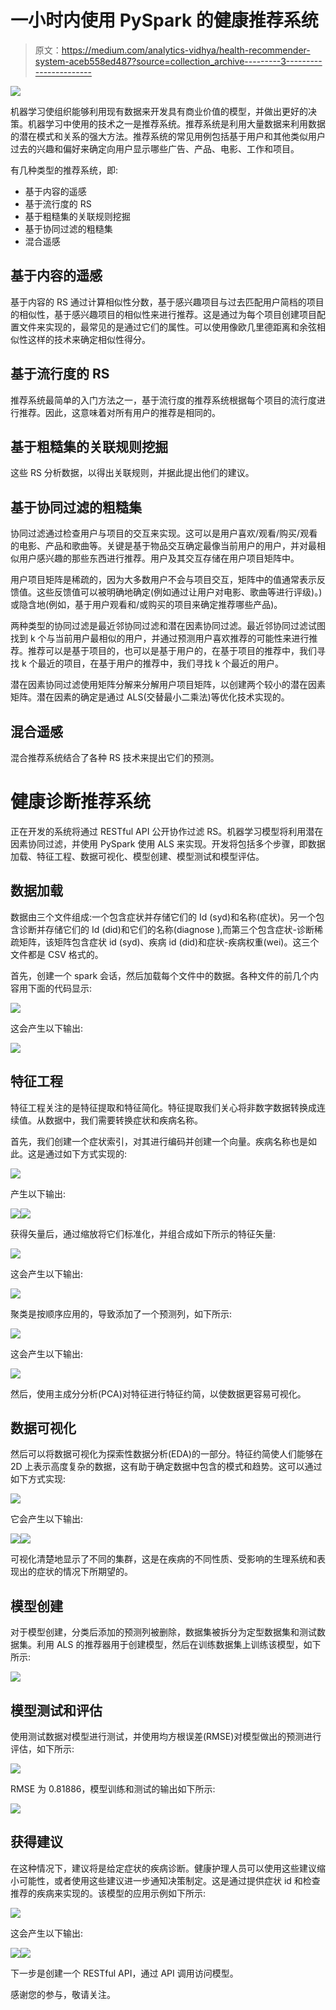# 一小时内使用 PySpark 的健康推荐系统

> 原文：<https://medium.com/analytics-vidhya/health-recommender-system-aceb558ed487?source=collection_archive---------3----------------------->

![](img/72526c8554ba0dcc2d274c1f173a71a0.png)

机器学习使组织能够利用现有数据来开发具有商业价值的模型，并做出更好的决策。机器学习中使用的技术之一是推荐系统。推荐系统是利用大量数据来利用数据的潜在模式和关系的强大方法。推荐系统的常见用例包括基于用户和其他类似用户过去的兴趣和偏好来确定向用户显示哪些广告、产品、电影、工作和项目。

有几种类型的推荐系统，即:

*   基于内容的遥感
*   基于流行度的 RS
*   基于粗糙集的关联规则挖掘
*   基于协同过滤的粗糙集
*   混合遥感

## 基于内容的遥感

基于内容的 RS 通过计算相似性分数，基于感兴趣项目与过去匹配用户简档的项目的相似性，基于感兴趣项目的相似性来进行推荐。这是通过为每个项目创建项目配置文件来实现的，最常见的是通过它们的属性。可以使用像欧几里德距离和余弦相似性这样的技术来确定相似性得分。

## 基于流行度的 RS

推荐系统最简单的入门方法之一，基于流行度的推荐系统根据每个项目的流行度进行推荐。因此，这意味着对所有用户的推荐是相同的。

## 基于粗糙集的关联规则挖掘

这些 RS 分析数据，以得出关联规则，并据此提出他们的建议。

## 基于协同过滤的粗糙集

协同过滤通过检查用户与项目的交互来实现。这可以是用户喜欢/观看/购买/观看的电影、产品和歌曲等。关键是基于物品交互确定最像当前用户的用户，并对最相似用户感兴趣的那些东西进行推荐。用户及其交互存储在用户项目矩阵中。

用户项目矩阵是稀疏的，因为大多数用户不会与项目交互，矩阵中的值通常表示反馈值。这些反馈值可以被明确地确定(例如通过让用户对电影、歌曲等进行评级)。)或隐含地(例如，基于用户观看和/或购买的项目来确定推荐哪些产品)。

两种类型的协同过滤是最近邻协同过滤和潜在因素协同过滤。最近邻协同过滤试图找到 k 个与当前用户最相似的用户，并通过预测用户喜欢推荐的可能性来进行推荐。推荐可以是基于项目的，也可以是基于用户的，在基于项目的推荐中，我们寻找 k 个最近的项目，在基于用户的推荐中，我们寻找 k 个最近的用户。

潜在因素协同过滤使用矩阵分解来分解用户项目矩阵，以创建两个较小的潜在因素矩阵。潜在因素的确定是通过 ALS(交替最小二乘法)等优化技术实现的。

## 混合遥感

混合推荐系统结合了各种 RS 技术来提出它们的预测。

# 健康诊断推荐系统

正在开发的系统将通过 RESTful API 公开协作过滤 RS。机器学习模型将利用潜在因素协同过滤，并使用 PySpark 使用 ALS 来实现。开发将包括多个步骤，即数据加载、特征工程、数据可视化、模型创建、模型测试和模型评估。

## 数据加载

数据由三个文件组成:一个包含症状并存储它们的 Id (syd)和名称(症状)。另一个包含诊断并存储它们的 Id (did)和它们的名称(diagnose ),而第三个包含症状-诊断稀疏矩阵，该矩阵包含症状 id (syd)、疾病 id (did)和症状-疾病权重(wei)。这三个文件都是 CSV 格式的。

首先，创建一个 spark 会话，然后加载每个文件中的数据。各种文件的前几个内容用下面的代码显示:

![](img/b5aabbcff672dc2c6ca708db7ce39bc5.png)

这会产生以下输出:

![](img/6dc0020f7c8b75fcc6d2d706d06585bf.png)

## 特征工程

特征工程关注的是特征提取和特征简化。特征提取我们关心将非数字数据转换成连续值。从数据中，我们需要转换症状和疾病名称。

首先，我们创建一个症状索引，对其进行编码并创建一个向量。疾病名称也是如此。这是通过如下方式实现的:

![](img/d1aa5bf2fdeff98ea0d328c30ddb6f5f.png)

产生以下输出:

![](img/181d7f053c7789e8a15e61f282cbb28c.png)![](img/1eebe0896fcf3ec7b3145b79c7b38cda.png)

获得矢量后，通过缩放将它们标准化，并组合成如下所示的特征矢量:

![](img/6f1706f7486282f950d5076e360a0bf5.png)

这会产生以下输出:

![](img/28f55985a9836572d99c0408e4cd9dea.png)

聚类是按顺序应用的，导致添加了一个预测列，如下所示:

![](img/223aea9b0b0e82b0c9b16c17235c1d6d.png)

这会产生以下输出:

![](img/5f3d7d8f160609b092d36b33bef3c9dc.png)

然后，使用主成分分析(PCA)对特征进行特征约简，以使数据更容易可视化。

## 数据可视化

然后可以将数据可视化为探索性数据分析(EDA)的一部分。特征约简使人们能够在 2D 上表示高度复杂的数据，这有助于确定数据中包含的模式和趋势。这可以通过如下方式实现:

![](img/45760bfc79f334cdf87a9b54a8122468.png)

它会产生以下输出:

![](img/912eae58303928f1db199b921908f49c.png)![](img/428fa2748946d7379f6a3a578121a164.png)

可视化清楚地显示了不同的集群，这是在疾病的不同性质、受影响的生理系统和表现出的症状的情况下所期望的。

## 模型创建

对于模型创建，分类后添加的预测列被删除，数据集被拆分为定型数据集和测试数据集。利用 ALS 的推荐器用于创建模型，然后在训练数据集上训练该模型，如下所示:

![](img/c1c0a810fa203331692c991f1f471b59.png)

## 模型测试和评估

使用测试数据对模型进行测试，并使用均方根误差(RMSE)对模型做出的预测进行评估，如下所示:

![](img/cc852b96b6c2e9dc6700d9b73a90f999.png)

RMSE 为 0.81886，模型训练和测试的输出如下所示:

![](img/7931b02ea5044f07528a7fd0d63dadcb.png)

## 获得建议

在这种情况下，建议将是给定症状的疾病诊断。健康护理人员可以使用这些建议缩小可能性，或者使用这些建议进一步通知决策制定。这是通过提供症状 id 和检查推荐的疾病来实现的。该模型的应用示例如下所示:

![](img/042709b29da34d6a358d526566e2e877.png)

这会产生以下输出:

![](img/72526c8554ba0dcc2d274c1f173a71a0.png)![](img/5ae7021939c2f2b99e2afba47ad924bc.png)

下一步是创建一个 RESTful API，通过 API 调用访问模型。

感谢您的参与，敬请关注。